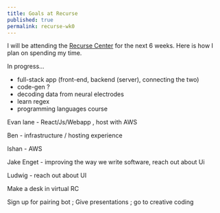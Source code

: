 ```yaml
---
title: Goals at Recurse
published: true
permalink: recurse-wk0
---
```

I will be attending the [Recurse Center](https://www.recurse.com/) for the next 6 weeks. Here is how I plan on spending my time. 

In progress...

- full-stack app (front-end, backend (server), connecting the two)
- code-gen ? 
- decoding data from neural electrodes
- learn regex
- programming languages course

Evan lane - React/Js/Webapp , host with AWS 

Ben - infrastructure / hosting experience

Ishan - AWS 

Jake Enget - improving the way we write software, reach out about Ui

Ludwig - reach out about UI 

Make a desk in virtual RC 


Sign up for pairing bot ; Give presentations ; go to creative coding 

